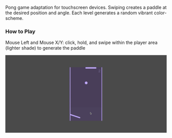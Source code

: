 Pong game adaptation for touchscreen devices. Swiping creates a paddle at the desired position and angle. Each level generates a random vibrant color-scheme. 

### How to Play
Mouse Left and Mouse X/Y: click, hold, and swipe within the player area (lighter shade) to generate the paddle  

![](img/play_test.gif)